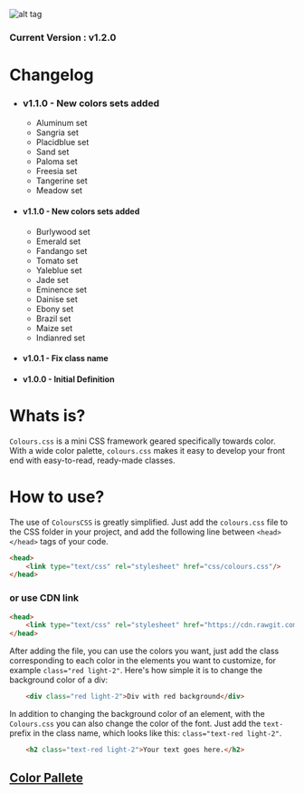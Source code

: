 ![alt tag](https://cloud.githubusercontent.com/assets/24737458/21500748/3279a3a0-cc29-11e6-9baf-266ece241d36.png 'ColoursCSS')
### Current Version : v1.2.0

# Changelog

- ### v1.1.0 - New colors sets added
	* Aluminum set
	* Sangria set
	* Placidblue set
	* Sand set
	* Paloma set
	* Freesia set
	* Tangerine set
	* Meadow set
- #### v1.1.0 - New colors sets added
	* Burlywood set
	* Emerald set
	* Fandango set
	* Tomato set
	* Yaleblue set
	* Jade set
	* Eminence set
	* Dainise set
	* Ebony set
	* Brazil set
	* Maize set
	* Indianred set

- #### v1.0.1 - Fix class name

- #### v1.0.0 - Initial Definition

# Whats is?

```Colours.css``` is a mini CSS framework geared specifically towards color. With a wide color palette, ```colours.css``` makes it easy to develop your front end with easy-to-read, ready-made classes.

# How to use?

The use of ```ColoursCSS``` is greatly simplified. Just add the ```colours.css``` file to the CSS folder in your project, and add the following line between ```<head></head>``` tags of your code.

```html
<head>
	<link type="text/css" rel="stylesheet" href="css/colours.css"/>
</head>
```

### or use CDN link


```html
<head>
	<link type="text/css" rel="stylesheet" href="https://cdn.rawgit.com/kelvyncosta/coloursCSS/master/colours.min.css"/>
</head>
```

After adding the file, you can use the colors you want, just add the class corresponding to each color in the elements you want to customize, for example ```class="red light-2"```.
Here's how simple it is to change the background color of a div:

```html
	<div class="red light-2">Div with red background</div>
```

In addition to changing the background color of an element, with the ```Colours.css``` you can also change the color of the font. Just add the ```text-``` prefix in the class name, which looks like this: ```class="text-red light-2"```.

```html
	<h2 class="text-red light-2">Your text goes here.</h2>
```

## [Color Pallete](http://colourscss.kelvyncosta.com.br/)
